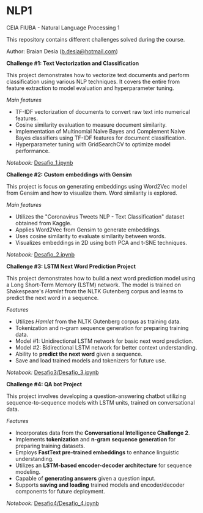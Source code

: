 # NLP1
CEIA FIUBA - Natural Language Processing 1

This repository contains different challenges solved during the course.

Author: Braian Desía (b.desia@hotmail.com)

**Challenge #1: Text Vectorization and Classification**

This project demonstrates how to vectorize text documents and perform classification using various NLP techniques. It covers the entire from feature extraction to model evaluation and hyperparameter tuning.

*Main features*
- TF-IDF vectorization of documents to convert raw text into numerical features.
- Cosine similarity evaluation to measure document similarity.
- Implementation of Multinomial Naive Bayes and Complement Naive Bayes classifiers using TF-IDF features for document classification.
- Hyperparameter tuning with GridSearchCV to optimize model performance.

*Notebook:* [Desafio_1.ipynb](Desafio_1.ipynb)

**Challenge #2: Custom embeddings with Gensim**

This project is focus on generating embeddings using Word2Vec model from Gensim and how to visualize them. Word similarity is explored.

*Main features*
- Utilizes the "Coronavirus Tweets NLP - Text Classification" dataset obtained from Kaggle.
- Applies Word2Vec from Gensim to generate embeddings.
- Uses cosine similarity to evaluate similarity between words.
- Visualizes embeddings in 2D using both PCA and t-SNE techniques.

*Notebook:* [Desafio_2.ipynb](Desafio_2.ipynb)

**Challenge #3: LSTM Next Word Prediction Project**

This project demonstrates how to build a next word prediction model using a Long Short-Term Memory (LSTM) network. The model is trained on Shakespeare's *Hamlet* from the NLTK Gutenberg corpus and learns to predict the next word in a sequence.

*Features*
- Utilizes *Hamlet* from the NLTK Gutenberg corpus as training data.
- Tokenization and n-gram sequence generation for preparing training data.
- Model #1: Unidirectional LSTM network for basic next word prediction.
- Model #2: Bidirectional LSTM network for better context understanding.
- Ability to **predict the next word** given a sequence.
- Save and load trained models and tokenizers for future use.

*Notebook:* [Desafio3/Desafio_3.ipynb](Desafio3/Desafio_3.ipynb)


**Challenge #4: QA bot Project**

This project involves developing a question-answering chatbot utilizing sequence-to-sequence models with LSTM units, trained on conversational data.

*Features*
- Incorporates data from the **Conversational Intelligence Challenge 2**.
- Implements **tokenization** and **n-gram sequence generation** for preparing training datasets.
- Employs **FastText pre-trained embeddings** to enhance linguistic understanding.
- Utilizes an **LSTM-based encoder-decoder architecture** for sequence modeling.
- Capable of **generating answers** given a question input.
- Supports **saving and loading** trained models and encoder/decoder components for future deployment.

*Notebook:* [Desafio4/Desafio_4.ipynb](Desafio4/Desafio_4.ipynb)
